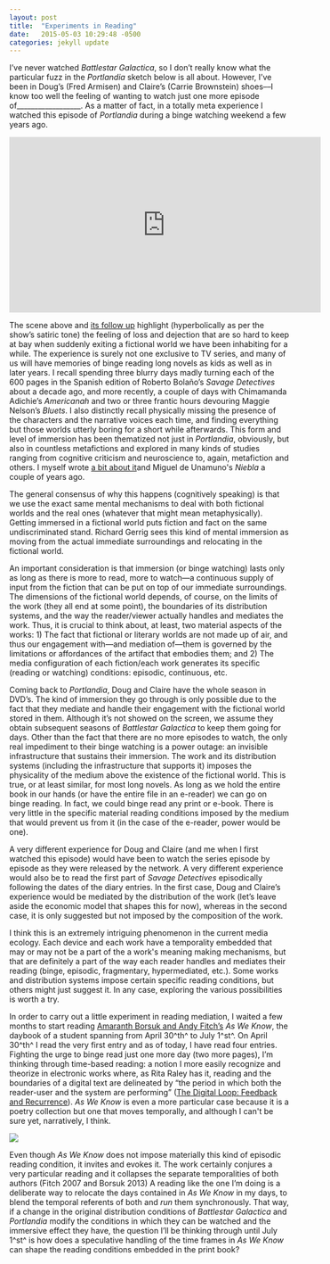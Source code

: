 ```yaml
---
layout: post
title:  "Experiments in Reading"
date:   2015-05-03 10:29:48 -0500
categories: jekyll update
---
```


I’ve never watched *Battlestar Galactica*, so I don’t really know what
the particular fuzz in the *Portlandia* sketch below is all about.
However, I’ve been in Doug’s (Fred Armisen) and Claire’s (Carrie
Brownstein) shoes––I know too well the feeling of wanting to watch just
one more episode of\_\_\_\_\_\_\_\_\_\_\_\_\_\_\_\_\_\_. As a matter of
fact, in a totally meta experience I watched this episode of
*Portlandia* during a binge watching weekend a few years ago.

<iframe width="560" height="315" src="https://www.youtube.com/embed/yYjLrJRuMnY" frameborder="0" allow="accelerometer; autoplay; encrypted-media; gyroscope; picture-in-picture" allowfullscreen></iframe>

The scene above and [its follow
up](https://youtu.be/gzY7POVQhp0?t=3m30s) highlight (hyperbolically as
per the show’s satiric tone) the feeling of loss and dejection that are
so hard to keep at bay when suddenly exiting a fictional world we have
been inhabiting for a while. The experience is surely not one exclusive
to TV series, and many of us will have memories of binge reading long
novels as kids as well as in later years. I recall spending three blurry
days madly turning each of the 600 pages in the Spanish edition of
Roberto Bolaño’s *Savage Detectives* about a decade ago, and more
recently, a couple of days with Chimamanda Adichie’s *Americanah* and
two or three frantic hours devouring Maggie Nelson’s *Bluets*. I also
distinctly recall physically missing the presence of the characters and
the narrative voices each time, and finding everything but those worlds
utterly boring for a short while afterwards. This form and level of
immersion has been thematized not just in *Portlandia*, obviously, but
also in countless metafictions and explored in many kinds of studies
ranging from cognitive criticism and neuroscience to, again, metafiction
and others. I myself wrote [a bit about
it](http://elikaortega.net/2013/02/06/metafiction-theory-of-mind-and-unamuno/)and
Miguel de Unamuno's *Niebla* a couple of years ago.

The general consensus of why this happens (cognitively speaking) is that
we use the exact same mental mechanisms to deal with both fictional
worlds and the real ones (whatever that might mean metaphysically).
Getting immersed in a fictional world puts fiction and fact on the same
undiscriminated stand. Richard Gerrig sees this kind of mental immersion
as moving from the actual immediate surroundings and relocating in the
fictional world.

An important consideration is that immersion (or binge watching) lasts
only as long as there is more to read, more to watch—a continuous supply
of input from the fiction that can be put on top of our immediate
surroundings. The dimensions of the fictional world depends, of course,
on the limits of the work (they all end at some point), the boundaries
of its distribution systems, and the way the reader/viewer actually
handles and mediates the work. Thus, it is crucial to think about, at
least, two material aspects of the works: 1) The fact that fictional or
literary worlds are not made up of air, and thus our engagement with—and
mediation of—them is governed by the limitations or affordances of the
artifact that embodies them; and 2) The media configuration of each
fiction/each work generates its specific (reading or watching)
conditions: episodic, continuous, etc.

Coming back to *Portlandia*, Doug and Claire have the whole season in
DVD’s. The kind of immersion they go through is only possible due to the
fact that they mediate and handle their engagement with the fictional
world stored in them. Although it’s not showed on the screen, we assume
they obtain subsequent seasons of *Battlestar Galactica* to keep them
going for days. Other than the fact that there are no more episodes to
watch, the only real impediment to their binge watching is a power
outage: an invisible infrastructure that sustains their immersion. The
work and its distribution systems (including the infrastructure that
supports it) imposes the physicality of the medium above the existence
of the fictional world. This is true, or at least similar, for most long
novels. As long as we hold the entire book in our hands (or have the
entire file in an e-reader) we can go on binge reading. In fact, we
could binge read any print or e-book. There is very little in the
specific material reading conditions imposed by the medium that would
prevent us from it (in the case of the e-reader, power would be one).

A very different experience for Doug and Claire (and me when I first
watched this episode) would have been to watch the series episode by
episode as they were released by the network. A very different
experience would also be to read the first part of *Savage Detectives*
episodically following the dates of the diary entries. In the first
case, Doug and Claire’s experience would be mediated by the distribution
of the work (let’s leave aside the economic model that shapes this for
now), whereas in the second case, it is only suggested but not imposed
by the composition of the work.

I think this is an extremely intriguing phenomenon in the current media
ecology. Each device and each work have a temporality embedded that may
or may not be a part of the a work's meaning making mechanisms, but that
are definitely a part of the way each reader handles and mediates their
reading (binge, episodic, fragmentary, hypermediated, etc.). Some works
and distribution systems impose certain specific reading conditions, but
others might just suggest it. In any case, exploring the various
possibilities is worth a try.

In order to carry out a little experiment in reading mediation, I waited
a few months to start reading [Amaranth Borsuk and Andy
Fitch’s](http://www.subitopress.org/as-we-know) *As We Know*, the
daybook of a student spanning from April 30^th^ to July 1^st^. On April
30^th^ I read the very first entry and as of today, I have read four
entries. Fighting the urge to binge read just one more day (two more
pages), I’m thinking through time-based reading: a notion I more easily
recognize and theorize in electronic works where, as Rita Raley has it,
reading and the boundaries of a digital text are delineated by “the
period in which both the reader-user and the system are performing”
([The Digital Loop: Feedback and
Recurrence](http://www.leoalmanac.org/wp-content/uploads/2012/07/LEA-v10-n7.pdf)).
*As We Know* is even a more particular case because it is a poetry
collection but one that moves temporally, and although I can't be sure
yet, narratively, I think.

<div class="img_row">
    <img class="col three" src="{{ site.baseurl }}/assets/img/asweknow.jpg">
</div>

Even though *As We Know* does not impose materially this kind of
episodic reading condition, it invites and evokes it. The work certainly
conjures a very particular reading and it collapses the separate
temporalities of both authors (Fitch 2007 and Borsuk 2013) A reading
like the one I’m doing is a deliberate way to relocate the days
contained in *As We Know* in my days, to blend the temporal referents of
both and *run* them synchronously. That way, if a change in the original
distribution conditions of *Battlestar Galactica* and *Portlandia*
modify the conditions in which they can be watched and the immersive
effect they have, the question I’ll be thinking through until July 1^st^
is how does a speculative handling of the time frames in *As We Know*
can shape the reading conditions embedded in the print book?
